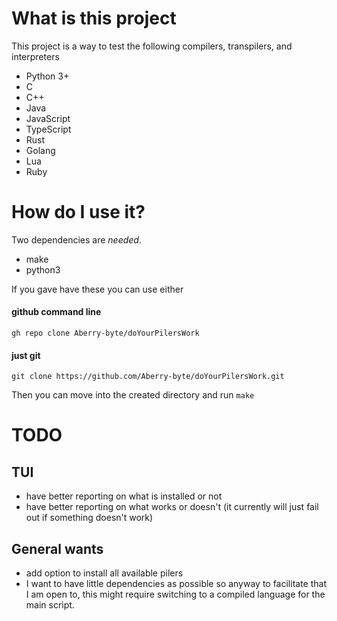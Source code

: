 # What is this project

This project is a way to test the following compilers, transpilers, and interpreters

- Python 3+
- C
- C++
- Java
- JavaScript
- TypeScript
- Rust
- Golang
- Lua
- Ruby

# How do I use it?

Two dependencies are *needed*.
- make
- python3

If you gave have these you can use either

####  github command line
    gh repo clone Aberry-byte/doYourPilersWork
####  just git
    git clone https://github.com/Aberry-byte/doYourPilersWork.git

Then you can move into the created directory and run `make`

# TODO
## TUI
- have better reporting on what is installed or not
- have better reporting on what works or doesn't (it currently will just fail out if something doesn't work)

## General wants
- add option to install all available pilers
- I want to have little dependencies as possible so anyway to facilitate that I am open to, this might require switching to a compiled language for the main script.